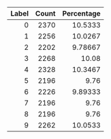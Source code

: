 |   Label |   Count |   Percentage |
|--------:|--------:|-------------:|
|       0 |    2370 |     10.5333  |
|       1 |    2256 |     10.0267  |
|       2 |    2202 |      9.78667 |
|       3 |    2268 |     10.08    |
|       4 |    2328 |     10.3467  |
|       5 |    2196 |      9.76    |
|       6 |    2226 |      9.89333 |
|       7 |    2196 |      9.76    |
|       8 |    2196 |      9.76    |
|       9 |    2262 |     10.0533  |